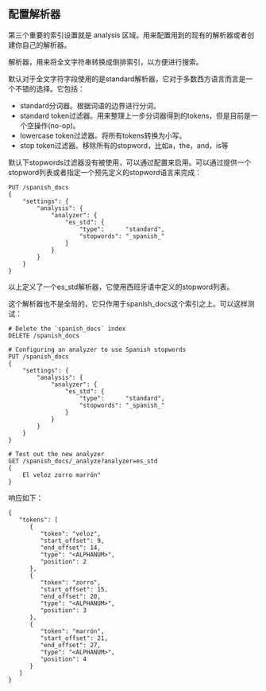 ## 配置解析器 ##

第三个重要的索引设置就是 analysis 区域。用来配置用到的现有的解析器或者创建你自己的解析器。

解析器，用来将全文字符串转换成倒排索引，以方便进行搜索。

默认对于全文字符字段使用的是standard解析器，它对于多数西方语言而言是一个不错的选择。它包括：

- standard分词器。根据词语的边界进行分词。
- standard token过滤器。用来整理上一步分词器得到的tokens，但是目前是一个空操作(no-op)。
- lowercase token过滤器。将所有tokens转换为小写。
- stop token过滤器。移除所有的stopword，比如a，the，and，is等

默认下stopwords过滤器没有被使用，可以通过配置来启用。可以通过提供一个stopword列表或者指定一个预先定义的stopword语言来完成：

```
PUT /spanish_docs
{
    "settings": {
        "analysis": {
            "analyzer": {
                "es_std": {
                    "type":      "standard",
                    "stopwords": "_spanish_"
                }
            }
        }
    }
}
```

以上定义了一个es_std解析器，它使用西班牙语中定义的stopword列表。

这个解析器也不是全局的，它只作用于spanish_docs这个索引之上。可以这样测试：

```
# Delete the `spanish_docs` index
DELETE /spanish_docs

# Configuring an analyzer to use Spanish stopwords
PUT /spanish_docs
{
    "settings": {
        "analysis": {
            "analyzer": {
                "es_std": {
                    "type":      "standard",
                    "stopwords": "_spanish_"
                }
            }
        }
    }
}

# Test out the new analyzer
GET /spanish_docs/_analyze?analyzer=es_std
{
    El veloz zorro marrón"
}
```

响应如下：

```
{
   "tokens": [
      {
         "token": "veloz",
         "start_offset": 9,
         "end_offset": 14,
         "type": "<ALPHANUM>",
         "position": 2
      },
      {
         "token": "zorro",
         "start_offset": 15,
         "end_offset": 20,
         "type": "<ALPHANUM>",
         "position": 3
      },
      {
         "token": "marrón",
         "start_offset": 21,
         "end_offset": 27,
         "type": "<ALPHANUM>",
         "position": 4
      }
   ]
}
```